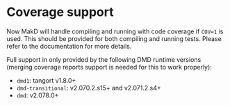 # Coverage support

Now MakD will handle compiling and running with code coverage if `COV=1` is
used. This should be provided for both compiling and running tests. Please
refer to the documentation for more details.

Full support in only provided by the following DMD runtime versions (merging
coverage reports support is needed for this to work properly):

* ``dmd1``: tangort v1.8.0+
* ``dmd-transitional``: v2.070.2.s15+ and v2.071.2.s4+
* ``dmd``: v2.078.0+
